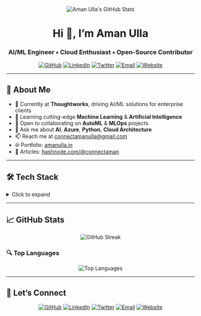 <p align="center">
  <img src="https://github-readme-stats.vercel.app/api?username=connectaman&theme=radical&show_icons=true&include_all_commits=true&count_private=true" alt="Aman Ulla's GitHub Stats" />
</p>

<h1 align="center">Hi 👋, I’m <strong>Aman Ulla</strong></h1>
<h3 align="center">
  AI/ML Engineer • Cloud Enthusiast • Open-Source Contributor<br/>
</h3>

<p align="center">
  <a href="https://github.com/connectaman"><img src="https://img.shields.io/badge/GitHub-181717?style=for-the-badge&logo=github&logoColor=white" alt="GitHub" /></a>
  <a href="https://linkedin.com/in/connectaman"><img src="https://img.shields.io/badge/LinkedIn-0A66C2?style=for-the-badge&logo=linkedin&logoColor=white" alt="LinkedIn" /></a>
  <a href="https://twitter.com/connectaman1"><img src="https://img.shields.io/badge/Twitter-1DA1F2?style=for-the-badge&logo=twitter&logoColor=white" alt="Twitter" /></a>
  <a href="mailto:connectamanulla@gmail.com"><img src="https://img.shields.io/badge/Email-D14836?style=for-the-badge&logo=gmail&logoColor=white" alt="Email" /></a>
  <a href="http://www.amanulla.in"><img src="https://img.shields.io/badge/Website-00C8FF?style=for-the-badge&logo=google-chrome&logoColor=white" alt="Website" /></a>
</p>

---

## 🚀 About Me

- 🔭 Currently at **Thoughtworks**, driving AI/ML solutions for enterprise clients  
- 🌱 Learning cutting-edge **Machine Learning** & **Artificial Intelligence**  
- 👯 Open to collaborating on **AutoML** & **MLOps** projects  
- 💬 Ask me about **AI**, **Azure**, **Python**, **Cloud Architecture**  
- 📫 Reach me at [connectamanulla@gmail.com](mailto:connectamanulla@gmail.com)  
- 🌐 Portfolio: [amanulla.in](http://www.amanulla.in)  
- 📝 Articles: [hashnode.com/@connectaman](https://hashnode.com/@connectaman)

---

## 🛠 Tech Stack

<details>
  <summary>Click to expand</summary>

| **Languages**   | **Frameworks & Libraries**                                            | **Cloud & DevOps**                                                             |
| --------------- | ---------------------------------------------------------------------- | ------------------------------------------------------------------------------ |
| ![C](https://img.shields.io/badge/C-00599C?style=flat&logo=c&logoColor=white)  
  ![Python](https://img.shields.io/badge/Python-3776AB?style=flat&logo=python&logoColor=white)  
  ![Java](https://img.shields.io/badge/Java-007396?style=flat&logo=java&logoColor=white) | ![FastAPI](https://img.shields.io/badge/FastAPI-009688?style=flat&logo=fastapi&logoColor=white)  
  ![Hugging Face](https://img.shields.io/badge/HuggingFace-FF9900?style=flat&logo=huggingface&logoColor=white)  
  ![TensorFlow](https://img.shields.io/badge/TensorFlow-FF6F00?style=flat&logo=tensorflow&logoColor=white)  
  ![PyTorch](https://img.shields.io/badge/PyTorch-EE4C2C?style=flat&logo=pytorch&logoColor=white)  
  ![scikit-learn](https://img.shields.io/badge/scikit--learn-F7931E?style=flat&logo=scikit-learn&logoColor=white)  
  ![Flask](https://img.shields.io/badge/Flask-000000?style=flat&logo=flask&logoColor=white) | ![AWS](https://img.shields.io/badge/AWS-232F3E?style=flat&logo=amazonaws&logoColor=white)  
  ![GCP](https://img.shields.io/badge/GCP-4285F4?style=flat&logo=googlecloud&logoColor=white)  
  ![Azure](https://img.shields.io/badge/Azure-0089D6?style=flat&logo=microsoftazure&logoColor=white)  
  ![Databricks](https://img.shields.io/badge/Databricks-FC5721?style=flat&logo=databricks&logoColor=white)  
  ![Docker](https://img.shields.io/badge/Docker-2496ED?style=flat&logo=docker&logoColor=white)  
  ![GitHub Actions](https://img.shields.io/badge/GitHub_Actions-2088FF?style=flat&logo=githubactions&logoColor=white) |
</details>

---

## 📈 GitHub Stats

<p align="center">
  <img src="https://github-readme-streak-stats.herokuapp.com?user=connectaman&theme=dark" alt="GitHub Streak" />
</p>

### 🔍 Top Languages

<p align="center">
  <img src="https://github-readme-stats.vercel.app/api/top-langs/?username=connectaman&layout=compact&theme=radical" alt="Top Languages" />
</p>

---

## 🤝 Let’s Connect

<p align="center">
  <a href="https://github.com/connectaman"><img src="https://img.shields.io/badge/GitHub-181717?style=for-the-badge&logo=github&logoColor=white" alt="GitHub" /></a>
  <a href="https://linkedin.com/in/connectaman"><img src="https://img.shields.io/badge/LinkedIn-0A66C2?style=for-the-badge&logo=linkedin&logoColor=white" alt="LinkedIn" /></a>
  <a href="https://twitter.com/connectaman1"><img src="https://img.shields.io/badge/Twitter-1DA1F2?style=for-the-badge&logo=twitter&logoColor=white" alt="Twitter" /></a>
  <a href="mailto:connectamanulla@gmail.com"><img src="https://img.shields.io/badge/Email-D14836?style=for-the-badge&logo=gmail&logoColor=white" alt="Email" /></a>
  <a href="http://www.amanulla.in"><img src="https://img.shields.io/badge/Website-00C8FF?style=for-the-badge&logo=google-chrome&logoColor=white" alt="Website" /></a>
</p>
